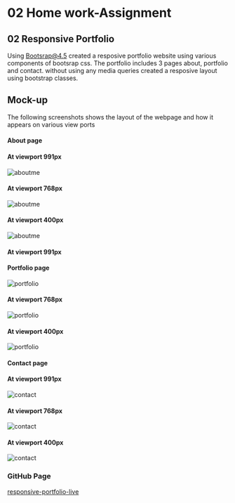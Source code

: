 # 02 Home work-Assignment
## 02 Responsive Portfolio
Using Bootsrap@4.5 created a resposive portfolio website using various components of bootsrap css.
The portfolio includes 3 pages about, portfolio and contact. without using any media queries created a resposive layout using  bootstrap classes.

## Mock-up
The following screenshots shows the layout of the webpage and how it appears on various view ports
#### About page
#### At viewport 991px
![aboutme](assets/images/index-981.png)
#### At viewport 768px
![aboutme](assets/images/index-768.png)
#### At viewport 400px
![aboutme](assets/images/index-400.png)
#### At viewport 991px
#### Portfolio page
![portfolio](assets/images/portfolio-992.png)
#### At viewport 768px
![portfolio](assets/images/portfolio-768.png)
#### At viewport 400px
![portfolio](assets/images/portfolio-400.png)
#### Contact page
#### At viewport 991px
![contact](assets/images/contact-992.png)
#### At viewport 768px
![contact](assets/images/contact-768.png)
#### At viewport 400px
![contact](assets/images/contact-400.png)

### GitHub Page
[responsive-portfolio-live](https://selvivini.github.io/ku-homework2-responsive-portfolio/)
